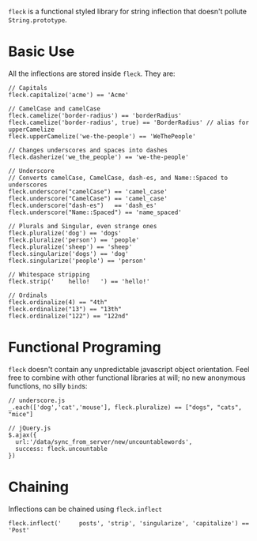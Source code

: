 `fleck` is a functional styled library for string inflection that doesn't pollute `String.prototype`.

Basic Use
====================
All the inflections are stored inside `fleck`.  They are:
  
    // Capitals
    fleck.capitalize('acme') == 'Acme'
  
    // CamelCase and camelCase
    fleck.camelize('border-radius') == 'borderRadius'
    fleck.camelize('border-radius', true) == 'BorderRadius' // alias for upperCamelize
    fleck.upperCamelize('we-the-people') == 'WeThePeople'
  
    // Changes underscores and spaces into dashes
    fleck.dasherize('we_the_people') == 'we-the-people'
  
    // Underscore
    // Converts camelCase, CamelCase, dash-es, and Name::Spaced to underscores
    fleck.underscore("camelCase") == 'camel_case'
    fleck.underscore("CamelCase") == 'camel_case'
    fleck.underscore("dash-es")   == 'dash_es'
    fleck.underscore("Name::Spaced") == 'name_spaced'
  
    // Plurals and Singular, even strange ones
    fleck.pluralize('dog') == 'dogs'
    fleck.pluralize('person') == 'people'
    fleck.pluralize('sheep') == 'sheep'
    fleck.singularize('dogs') == 'dog'
    fleck.singularize('people') == 'person'
  
    // Whitespace stripping
    fleck.strip('    hello!   ') == 'hello!'
  
    // Ordinals
    fleck.ordinalize(4) == "4th"
    fleck.ordinalize("13") == "13th"
    fleck.ordinalize("122") == "122nd"  

Functional Programing
======
`fleck` doesn't contain any unpredictable javascript object orientation. Feel free to combine 
with other functional libraries at will; no new anonymous functions, no silly `bind`s:

    // underscore.js
    _.each(['dog','cat','mouse'], fleck.pluralize) == ["dogs", "cats", "mice"]
  
    // jQuery.js
    $.ajax({
      url:'/data/sync_from_server/new/uncountablewords',
      success: fleck.uncountable
    })

Chaining
======
Inflections can be chained using `fleck.inflect`

    fleck.inflect('     posts', 'strip', 'singularize', 'capitalize') == 'Post'
